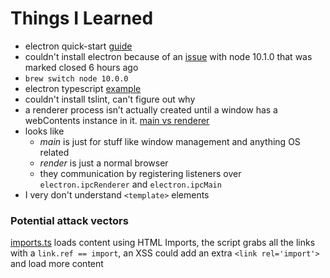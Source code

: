 # Things I Learned

* electron quick-start [guide](https://electronjs.org/docs/tutorial/first-app)
* couldn't install electron because of an [issue](https://github.com/jprichardson/node-fs-extra/issues/577) with node 10.1.0 that was marked closed 6 hours ago
* `brew switch node 10.0.0`
* electron typescript [example](https://github.com/electron/electron-quick-start-typescript)
* couldn't install tslint, can't figure out why
* a renderer process isn’t actually created until a window has a webContents instance in it. [main vs renderer](https://codeburst.io/deep-dive-into-electrons-main-and-renderer-processes-7a9599d5c9e2)
* looks like 
	* *main* is just for stuff like window management and anything OS related
	* *render* is just a normal browser
	* they communication by registering listeners over `electron.ipcRenderer` and `electron.ipcMain`
* I very don't understand `<template>` elements

### Potential attack vectors
[imports.ts](./src/imports.ts) loads content using HTML Imports, the script grabs all the links with a `link.ref == import`, an XSS could add an extra `<link rel='import'>` and load more content